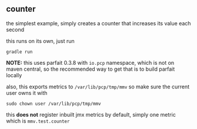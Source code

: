 ## counter

the simplest example, simply creates a counter that increases its value each second

this runs on its own, just run

```
gradle run
```

**NOTE:** this uses parfait 0.3.8 with `io.pcp` namespace, which is not on maven central, so the recommended way to get that is to build parfait locally

also, this exports metrics to `/var/lib/pcp/tmp/mmv` so make sure the current user owns it with

```
sudo chown user /var/lib/pcp/tmp/mmv
```

this **does not** register inbuilt jmx metrics by default, simply one metric which is `mmv.test.counter`
